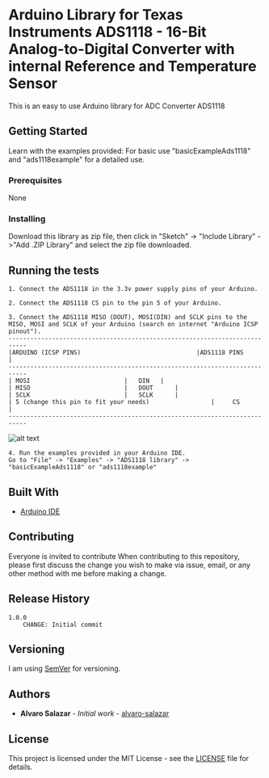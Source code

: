 # Arduino Library for Texas Instruments ADS1118 - 16-Bit Analog-to-Digital Converter with internal Reference and Temperature Sensor

This is an easy to use Arduino library for ADC Converter ADS1118

## Getting Started

Learn with the examples provided: For basic use "basicExampleAds1118" and "ads1118example" for a detailed use.

### Prerequisites

None


### Installing

Download this library as zip file, then click in "Sketch" -> "Include Library" ->"Add .ZIP Library" and select the zip file downloaded.

## Running the tests
```
1. Connect the ADS1118 in the 3.3v power supply pins of your Arduino.
```

```
2. Connect the ADS1118 CS pin to the pin 5 of your Arduino.
```

```
3. Connect the ADS1118 MISO (DOUT), MOSI(DIN) and SCLK pins to the MISO, MOSI and SCLK of your Arduino (search on internet "Arduino ICSP pinout").
---------------------------------------------------------------------------
|ARDUINO (ICSP PINS)		                    	|ADS1118 PINS     |
---------------------------------------------------------------------------
| MOSI							|	DIN	  |
| MISO							|	DOUT	  |	
| SCLK							|	SCLK 	  |
| 5 (change this pin to fit your needs)                 |	  CS	  |
---------------------------------------------------------------------------
```
![alt text](https://github.com/denkitronik/ADS1118/blob/master/conexionAds1118.png)
```
4. Run the examples provided in your Arduino IDE. 
Go to "File" -> "Examples" -> "ADS1118 library" -> "basicExampleAds1118" or "ads1118example" 
```

## Built With

* [Arduino IDE](https://www.arduino.cc/)

## Contributing

Everyone is invited to contribute
When contributing to this repository, please first discuss the change you wish to make via issue, email, or any other method with me before making a change.

## Release History
    1.0.0
        CHANGE: Initial commit

## Versioning
I am using [SemVer](http://semver.org/) for versioning. 

## Authors

* **Alvaro Salazar** - *Initial work* - [alvaro-salazar](https://github.com/alvaro-salazar)

## License

This project is licensed under the MIT License - see the [LICENSE](LICENSE.md) file for details.
